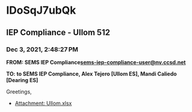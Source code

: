# IDoSqJ7ubQk
## IEP Compliance - Ullom 512
### Dec 3, 2021, 2:48:27 PM
**FROM: SEMS IEP Compliance<sems-iep-compliance-user@nv.ccsd.net>**

**TO: to SEMS IEP Compliance, Alex Tejero [Ullom ES], Mandi Caliedo [Dearing ES]**


Greetings,  





* [Attachment: Ullom.xlsx](IDoSqJ7ubQk-attachment-1.xlsx)
